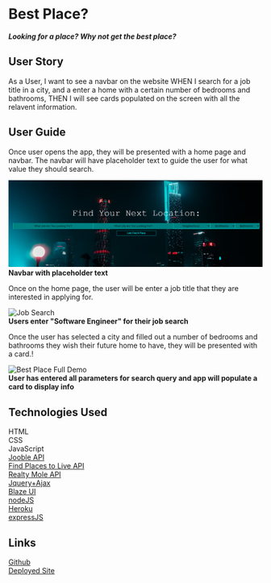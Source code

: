# Best Place? # 
***Looking for a place? Why not get the best place?***

## User Story ##

As a User, I want to see a navbar on the website
WHEN I search for a job title in a city, and a enter a home with a certain number of bedrooms and bathrooms,
THEN I will see cards populated on the screen with all the relavent information.

## User Guide ##
Once user opens the app, they will be presented with a home page and navbar. The navbar will have placeholder text to guide the user for what value they should search.

![Home Page](/assets/images/Homepage.png)<br>
**Navbar with placeholder text**

Once on the home page, the user will be enter a job title that they are interested in applying for.

![Job Search](</assets/images/Best Place Job Search.gif>)<br>
**Users enter "Software Engineer" for their job search**

Once the user has selected a city and filled out a number of bedrooms and bathrooms they wish their future home to have, they will be presented with a card.!

![Best Place Full Demo](</assets/images/Best Place Card Demo.gif>)<br>
**User has entered all parameters for search query and app will populate a card to display info**

## Technologies Used ##

HTML      
CSS<br>
JavaScript<br>
[Jooble API](https://jooble.org/api/about)<br>
[Find Places to Live API](https://rapidapi.com/apimaker/api/find-places-to-live) <br>
[Realty Mole API](https://rapidapi.com/realtymole/api/realty-mole-property-api)<br>
[Jquery+Ajax](https://api.jquery.com/jquery.ajax/)<br>
[Blaze UI](https://www.blazeui.com/) <br>
[nodeJS](https://nodejs.org/en)<br>
[Heroku](https://www.heroku.com/)<br>
[expressJS](https://expressjs.com/)<br>

## Links ##

[Github](https://github.com/JulianmLacey/team12Project1/tree/Julian/working)<br>
[Deployed Site](https://shielded-sea-18665-6a243915e16d.herokuapp.com/)